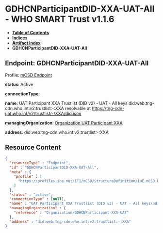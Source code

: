 # GDHCNParticipantDID-XXA-UAT-All - WHO SMART Trust v1.1.6

* [**Table of Contents**](toc.md)
* [**Indices**](indices.md)
* [**Artifact Index**](artifacts.md)
* **GDHCNParticipantDID-XXA-UAT-All**

## Endpoint: GDHCNParticipantDID-XXA-UAT-All

Profile: [mCSD Endpoint](https://profiles.ihe.net/ITI/mCSD/4.0.0/StructureDefinition-IHE.mCSD.Endpoint.html)

**status**: Active

**connectionType**: 

**name**: UAT Participant XXA Trustlist (DID v2) - UAT - All keys did:web:tng-cdn.who.int:v2:trustlist:-:XXA resolvable at https://tng-cdn-uat.who.int/v2/trustlist/-/XXA/did.json

**managingOrganization**: [Organization UAT Participant XXA](Organization-GDHCNParticipant-XXA-UAT.md)

**address**: did:web:tng-cdn.who.int:v2:trustlist:-:XXA



## Resource Content

```json
{
  "resourceType" : "Endpoint",
  "id" : "GDHCNParticipantDID-XXA-UAT-All",
  "meta" : {
    "profile" : [
      "https://profiles.ihe.net/ITI/mCSD/StructureDefinition/IHE.mCSD.Endpoint"
    ]
  },
  "status" : "active",
  "connectionType" : [null],
  "name" : "UAT Participant XXA Trustlist (DID v2) - UAT - All keys\ndid:web:tng-cdn.who.int:v2:trustlist:-:XXA\nresolvable at https://tng-cdn-uat.who.int/v2/trustlist/-/XXA/did.json",
  "managingOrganization" : {
    "reference" : "Organization/GDHCNParticipant-XXA-UAT"
  },
  "address" : "did:web:tng-cdn.who.int:v2:trustlist:-:XXA"
}

```

